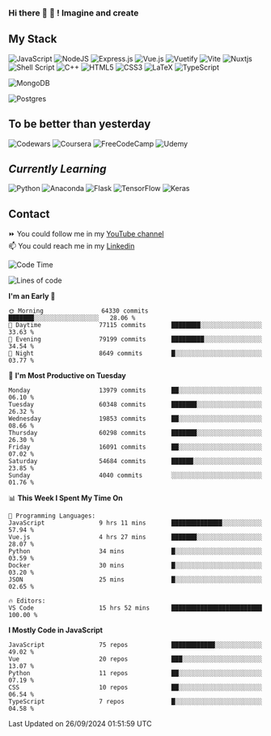 ### Hi there 👋 🤖 ! Imagine and create

## My Stack
![JavaScript](https://img.shields.io/badge/javascript-%23323330.svg?style=for-the-badge&logo=javascript&logoColor=%23F7DF1E) ![NodeJS](https://img.shields.io/badge/node.js-6DA55F?style=for-the-badge&logo=node.js&logoColor=white) <img alt="Express.js" src="https://img.shields.io/badge/express.js%20-%23404d59.svg?&style=for-the-badge"/> ![Vue.js](https://img.shields.io/badge/vuejs-%2335495e.svg?style=for-the-badge&logo=vuedotjs&logoColor=%234FC08D) ![Vuetify](https://img.shields.io/badge/Vuetify-1867C0?style=for-the-badge&logo=vuetify&logoColor=AEDDFF) ![Vite](https://img.shields.io/badge/vite-%23646CFF.svg?style=for-the-badge&logo=vite&logoColor=white) ![Nuxtjs](https://img.shields.io/badge/Nuxt-002E3B?style=for-the-badge&logo=nuxtdotjs&logoColor=#00DC82) ![Shell Script](https://img.shields.io/badge/shell_script-%23121011.svg?style=for-the-badge&logo=gnu-bash&logoColor=white) ![C++](https://img.shields.io/badge/c++-%2300599C.svg?style=for-the-badge&logo=c%2B%2B&logoColor=white) ![HTML5](https://img.shields.io/badge/html5-%23E34F26.svg?style=for-the-badge&logo=html5&logoColor=white) ![CSS3](https://img.shields.io/badge/css3-%231572B6.svg?style=for-the-badge&logo=css3&logoColor=white) ![LaTeX](https://img.shields.io/badge/latex-%23008080.svg?style=for-the-badge&logo=latex&logoColor=white) ![TypeScript](https://img.shields.io/badge/typescript-%23007ACC.svg?style=for-the-badge&logo=typescript&logoColor=white)
<div>
  <img alt="MongoDB" src ="https://img.shields.io/badge/MongoDB-%234ea94b.svg?&style=for-the-badge&logo=mongodb&logoColor=white"/>
  
  ![Postgres](https://img.shields.io/badge/postgres-%23316192.svg?style=for-the-badge&logo=postgresql&logoColor=white)
</div>

## To be better than yesterday
![Codewars](https://img.shields.io/badge/Codewars-B1361E?style=for-the-badge&logo=codewars&logoColor=grey)
  ![Coursera](https://img.shields.io/badge/Coursera-%230056D2.svg?style=for-the-badge&logo=Coursera&logoColor=white)
  ![FreeCodeCamp](https://img.shields.io/badge/Freecodecamp-%23123.svg?&style=for-the-badge&logo=freecodecamp&logoColor=green)
  ![Udemy](https://img.shields.io/badge/Udemy-A435F0?style=for-the-badge&logo=Udemy&logoColor=white)

## *Currently Learning*
![Python](https://img.shields.io/badge/python-3670A0?style=for-the-badge&logo=python&logoColor=ffdd54) ![Anaconda](https://img.shields.io/badge/Anaconda-%2344A833.svg?style=for-the-badge&logo=anaconda&logoColor=white) 
![Flask](https://img.shields.io/badge/flask-%23000.svg?style=for-the-badge&logo=flask&logoColor=white) ![TensorFlow](https://img.shields.io/badge/TensorFlow-%23FF6F00.svg?style=for-the-badge&logo=TensorFlow&logoColor=white) ![Keras](https://img.shields.io/badge/Keras-%23D00000.svg?style=for-the-badge&logo=Keras&logoColor=white)

## Contact
⏩ You could follow me in my <a href="https://www.youtube.com/c/ViktorJimenezF" target="blank">YouTube channel</a>   <br>
📫 You could reach me in my <a href="https://www.linkedin.com/in/victorjuanjimenez/" target="blank">Linkedin</a>  

<!--START_SECTION:waka-->
![Code Time](http://img.shields.io/badge/Code%20Time-2%2C718%20hrs%2051%20mins-blue)

![Lines of code](https://img.shields.io/badge/From%20Hello%20World%20I%27ve%20Written-400.9%20million%20lines%20of%20code-blue)

**I'm an Early 🐤** 

```text
🌞 Morning                64330 commits       ███████░░░░░░░░░░░░░░░░░░   28.06 % 
🌆 Daytime                77115 commits       ████████░░░░░░░░░░░░░░░░░   33.63 % 
🌃 Evening                79199 commits       █████████░░░░░░░░░░░░░░░░   34.54 % 
🌙 Night                  8649 commits        █░░░░░░░░░░░░░░░░░░░░░░░░   03.77 % 
```
📅 **I'm Most Productive on Tuesday** 

```text
Monday                   13979 commits       ██░░░░░░░░░░░░░░░░░░░░░░░   06.10 % 
Tuesday                  60348 commits       ███████░░░░░░░░░░░░░░░░░░   26.32 % 
Wednesday                19853 commits       ██░░░░░░░░░░░░░░░░░░░░░░░   08.66 % 
Thursday                 60298 commits       ███████░░░░░░░░░░░░░░░░░░   26.30 % 
Friday                   16091 commits       ██░░░░░░░░░░░░░░░░░░░░░░░   07.02 % 
Saturday                 54684 commits       ██████░░░░░░░░░░░░░░░░░░░   23.85 % 
Sunday                   4040 commits        ░░░░░░░░░░░░░░░░░░░░░░░░░   01.76 % 
```


📊 **This Week I Spent My Time On** 

```text
💬 Programming Languages: 
JavaScript               9 hrs 11 mins       ██████████████░░░░░░░░░░░   57.94 % 
Vue.js                   4 hrs 27 mins       ███████░░░░░░░░░░░░░░░░░░   28.07 % 
Python                   34 mins             █░░░░░░░░░░░░░░░░░░░░░░░░   03.59 % 
Docker                   30 mins             █░░░░░░░░░░░░░░░░░░░░░░░░   03.20 % 
JSON                     25 mins             █░░░░░░░░░░░░░░░░░░░░░░░░   02.65 % 

🔥 Editors: 
VS Code                  15 hrs 52 mins      █████████████████████████   100.00 % 
```

**I Mostly Code in JavaScript** 

```text
JavaScript               75 repos            ████████████░░░░░░░░░░░░░   49.02 % 
Vue                      20 repos            ███░░░░░░░░░░░░░░░░░░░░░░   13.07 % 
Python                   11 repos            ██░░░░░░░░░░░░░░░░░░░░░░░   07.19 % 
CSS                      10 repos            ██░░░░░░░░░░░░░░░░░░░░░░░   06.54 % 
TypeScript               7 repos             █░░░░░░░░░░░░░░░░░░░░░░░░   04.58 % 
```




 Last Updated on 26/09/2024 01:51:59 UTC
<!--END_SECTION:waka-->

<!--
**ViktorJJF/ViktorJJF** is a ✨ _special_ ✨ repository because its `README.md` (this file) appears on your GitHub profile.



Here are some ideas to get you started:

- 🔭 I’m currently working on ...
- 🌱 I’m currently learning ...
- 👯 I’m looking to collaborate on ...
- 🤔 I’m looking for help with ...
- 💬 Ask me about ...
- 📫 How to reach me: ...
- 😄 Pronouns: ...
- ⚡ Fun fact: ...
-->
